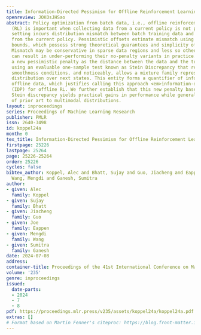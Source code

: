 ```yaml
---
title: Information-Directed Pessimism for Offline Reinforcement Learning
openreview: JOKOsJHSao
abstract: Policy optimization from batch data, i.e., offline reinforcement learning
  (RL) is important when collecting data from a current policy is not possible. This
  setting incurs distribution mismatch between batch training data and trajectories
  from the current policy. Pessimistic offsets estimate mismatch using concentration
  bounds, which possess strong theoretical guarantees and simplicity of implementation.
  Mismatch may be conservative in sparse data regions and less so otherwise, which
  can result in under-performing their no-penalty variants in practice. We derive
  a new pessimistic penalty as the distance between the data and the true distribution
  using an evaluable one-sample test known as Stein Discrepancy that requires minimal
  smoothness conditions, and noticeably, allows a mixture family representation of
  distribution over next states. This entity forms a quantifier of information in
  offline data, which justifies calling this approach <em>information-directed pessimism</em>
  (IDP) for offline RL. We further establish that this new penalty based on discrete
  Stein discrepancy yields practical gains in performance while generalizing the regret
  of prior art to multimodal distributions.
layout: inproceedings
series: Proceedings of Machine Learning Research
publisher: PMLR
issn: 2640-3498
id: koppel24a
month: 0
tex_title: Information-Directed Pessimism for Offline Reinforcement Learning
firstpage: 25226
lastpage: 25264
page: 25226-25264
order: 25226
cycles: false
bibtex_author: Koppel, Alec and Bhatt, Sujay and Guo, Jiacheng and Eappen, Joe and
  Wang, Mengdi and Ganesh, Sumitra
author:
- given: Alec
  family: Koppel
- given: Sujay
  family: Bhatt
- given: Jiacheng
  family: Guo
- given: Joe
  family: Eappen
- given: Mengdi
  family: Wang
- given: Sumitra
  family: Ganesh
date: 2024-07-08
address:
container-title: Proceedings of the 41st International Conference on Machine Learning
volume: '235'
genre: inproceedings
issued:
  date-parts:
  - 2024
  - 7
  - 8
pdf: https://proceedings.mlr.press/v235/assets/koppel24a/koppel24a.pdf
extras: []
# Format based on Martin Fenner's citeproc: https://blog.front-matter.io/posts/citeproc-yaml-for-bibliographies/
---
```

